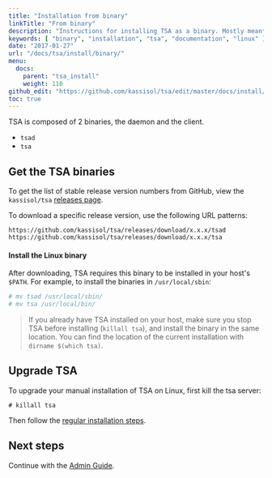 ```yaml
---
title: "Installation from binary"
linkTitle: "From binary"
description: "Instructions for installing TSA as a binary. Mostly meant for hackers who want to try out TSA on a variety of environments."
keywords: [ "binary", "installation", "tsa", "documentation", "linux" ]
date: "2017-01-27"
url: "/docs/tsa/install/binary/"
menu:
  docs:
    parent: "tsa_install"
    weight: 110
github_edit: "https://github.com/kassisol/tsa/edit/master/docs/install/binary.md"
toc: true
---
```


TSA is composed of 2 binaries, the daemon and the client.

* `tsad`
* `tsa`

## Get the TSA binaries

To get the list of stable release version numbers from GitHub, view the `kassisol/tsa`
[releases page](https://github.com/kassisol/tsa/releases).

To download a specific release version, use the following
URL patterns:

```
https://github.com/kassisol/tsa/releases/download/x.x.x/tsad
https://github.com/kassisol/tsa/releases/download/x.x.x/tsa
```

#### Install the Linux binary

After downloading, TSA requires this binary to be installed in your host's `$PATH`.
For example, to install the binaries in `/usr/local/sbin`:

```bash
# mv tsad /usr/local/sbin/
# mv tsa /usr/local/bin/
```

> If you already have TSA installed on your host, make sure you
> stop TSA before installing (`killall tsa`), and install the binary
> in the same location. You can find the location of the current installation
> with `dirname $(which tsa)`.


## Upgrade TSA

To upgrade your manual installation of TSA on Linux, first kill the tsa
server:

```
# killall tsa
```

Then follow the [regular installation steps](#get-the-linux-binaries).

## Next steps

Continue with the [Admin Guide](../admin/index.md).
